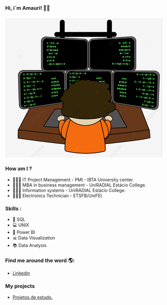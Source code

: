 ### Hi, i´m Amauri! 👋👨
###
![GitHub_Logo](github.png)

### How am I ?

- 👨🏽‍🏫 IT Project Management - PMI - IBTA University center.
- 👨🏻‍⚖️ MBA in business management - UniRADIAL Estácio College.
- 👨🏽‍💻 Information systems - UniRADIAL Estácio College.
- 👨🏻‍🔧 Electronics Technician - ETSFB/UniFEI.

### Skills :

- 🔬 SQL
- 💻 UNIX
- 💽 Power BI
- 📊 Data Visualization
- 📚 Data Analysis

### Find me around the word 🌎:

- [Linkedin]( https://www.linkedin.com/in/amauripereirajoao)

### **My projects**

- [Projetos de estudo.](https://github.com/amauripj16/projetos_de_estudo.git)


<!--
**amauripj16/amauripj16** is a ✨ _special_ ✨ repository because its `README.md` (this file) appears on your GitHub profile.

Here are some ideas to get you started:

- 🔭 I’m currently working on ...
- 🌱 I’m currently learning ...
- 👯 I’m looking to collaborate on ...
- 🤔 I’m looking for help with ...
- 💬 Ask me about ...
- 📫 How to reach me: ...
- 😄 Pronouns: ...
- ⚡ Fun fact: ...
-->
